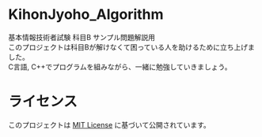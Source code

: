 # KihonJyoho_Algorithm
基本情報技術者試験 科目B サンプル問題解説用<br>
このプロジェクトは科目Bが解けなくて困っている人を助けるために立ち上げました。<br>
C言語, C++でプログラムを組みながら、一緒に勉強していきましょう。<br>

# ライセンス
このプロジェクトは [MIT License](LICENSE) に基づいて公開されています。
